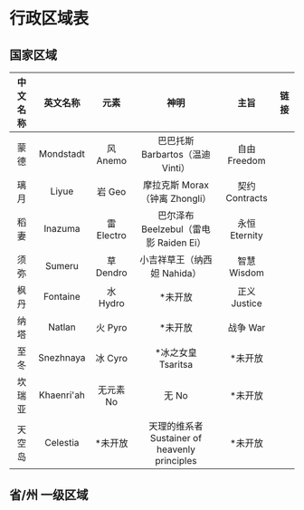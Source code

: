 # 行政区域表

## 国家区域

| 中文名称 |  英文名称  |    元素    |                     神明                      |      主旨      | 链接 |
| :------: | :--------: | :--------: | :-------------------------------------------: | :------------: | :--: |
|   蒙德   | Mondstadt  |  风 Anemo  |       巴巴托斯 Barbartos（温迪 Vinti）        |  自由 Freedom  |      |
|   璃月   |   Liyue    |   岩 Geo   |        摩拉克斯 Morax（钟离 Zhongli）         | 契约 Contracts |      |
|   稻妻   |  Inazuma   | 雷 Electro |    巴尔泽布 Beelzebul（雷电影 Raiden Ei）     | 永恒 Eternity  |      |
|   须弥   |   Sumeru   | 草 Dendro  |          小吉祥草王（纳西妲 Nahida）          |  智慧 Wisdom   |      |
|   枫丹   |  Fontaine  |  水 Hydro  |                    *未开放                    |  正义 Justice  |      |
|   纳塔   |   Natlan   |  火 Pyro   |                    *未开放                    |    战争 War    |      |
|   至冬   | Snezhnaya  |  冰 Cyro   |              *冰之女皇 Tsaritsa               |    *未开放     |      |
|  坎瑞亚  | Khaenri'ah | 无元素 No  |                     无 No                     |    *未开放     |      |
|  天空岛  |  Celestia  |  *未开放   | 天理的维系者 Sustainer of heavenly principles |    *未开放     |      |

## 省/州 一级区域
